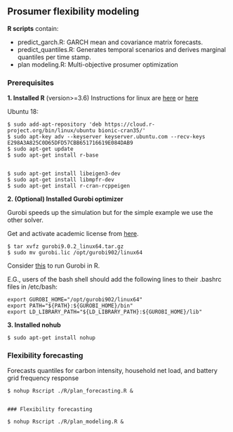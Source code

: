 
## Prosumer flexibility modeling

**R scripts** contain:

- predict_garch.R: GARCH mean and covariance matrix forecasts.
- predict_quantiles.R: Generates temporal scenarios and derives marginal quantiles per time stamp.
- plan modeling.R: Multi-objective prosumer optimization

### Prerequisites

**1. Installed R** (version>=3.6)
Instructions for linux are [here](https://blog.zenggyu.com/en/post/2018-01-29/installing-r-r-packages-e-g-tidyverse-and-rstudio-on-ubuntu-linux/) or [here](https://www.digitalocean.com/community/tutorials/how-to-install-r-on-ubuntu-18-04-quickstart)

Ubuntu 18:

    $ sudo add-apt-repository 'deb https://cloud.r-project.org/bin/linux/ubuntu bionic-cran35/'
    $ sudo apt-key adv --keyserver keyserver.ubuntu.com --recv-keys E298A3A825C0D65DFD57CBB651716619E084DAB9
    $ sudo apt-get update
    $ sudo apt-get install r-base


    $ sudo apt-get install libeigen3-dev
    $ sudo apt-get install libmpfr-dev
    $ sudo apt-get install r-cran-rcppeigen

**2. (Optional) Installed Gurobi optimizer**

Gurobi speeds up the simulation but for the simple example we use the other solver.

Get and activate academic license from [here](https://cran.r-project.org/web/packages/prioritizr/vignettes/gurobi_installation.html).

    $ tar xvfz gurobi9.0.2_linux64.tar.gz
    $ sudo mv gurobi.lic /opt/gurobi902/linux64

Consider [this](https://stackoverflow.com/questions/44007425/gurobi-package-does-not-load-in-ubuntu-14-04-error-in-dyn-loadfile-dllpath) to run Gurobi in R.

E.G., users of the bash shell should add the following lines to their .bashrc files in /etc/bash:

    export GUROBI_HOME="/opt/gurobi902/linux64"
    export PATH="${PATH}:${GUROBI_HOME}/bin"
    export LD_LIBRARY_PATH="${LD_LIBRARY_PATH}:${GUROBI_HOME}/lib"

**3. Installed nohub**

    $ sudo apt-get install nohup

### Flexibility forecasting

Forecasts quantiles for carbon intensity, household net load, and battery grid frequency response

    $ nohup Rscript ./R/plan_forecasting.R &


    ### Flexibility forecasting

    $ nohup Rscript ./R/plan_modeling.R &

